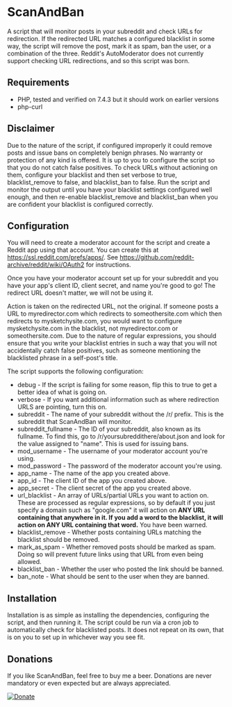 # ScanAndBan
A script that will monitor posts in your subreddit and check URLs for redirection. If the redirected URL matches a configured blacklist in some way, the script will remove the post, mark it as spam, ban the user, or a combination of the three. Reddit's AutoModerator does not currently support checking URL redirections, and so this script was born.

## Requirements
* PHP, tested and verified on 7.4.3 but it should work on earlier versions
* php-curl

## Disclaimer
Due to the nature of the script, if configured improperly it could remove posts and issue bans on completely benign phrases. No warranty or protection of any kind is offered. It is up to you to configure the script so that you do not catch false positives. To check URLs without actioning on them, configure your blacklist and then set verbose to true, blacklist_remove to false, and blacklist_ban to false. Run the script and monitor the output until you have your blacklist settings configured well enough, and then re-enable blacklist_remove and blacklist_ban when you are confident your blacklist is configured correctly.

## Configuration
You will need to create a moderator account for the script and create a Reddit app using that account. You can create this at https://ssl.reddit.com/prefs/apps/. See https://github.com/reddit-archive/reddit/wiki/OAuth2 for instructions.

Once you have your moderator account set up for your subreddit and you have your app's client ID, client secret, and name you're good to go! The redirect URL doesn't matter, we will not be using it.

Action is taken on the redirected URL, not the original. If someone posts a URL to myredirector.com which redirects to someothersite.com which then redirects to mysketchysite.com, you would want to configure mysketchysite.com in the blacklist, not myredirector.com or someothersite.com. Due to the nature of regular expressions, you should ensure that you write your blacklist entries in such a way that you will not accidentally catch false positives, such as someone mentioning the blacklisted phrase in a self-post's title.

The script supports the following configuration:

* debug - If the script is failing for some reason, flip this to true to get a better idea of what is going on.
* verbose - If you want additional information such as where redirection URLS are pointing, turn this on.
* subreddit - The name of your subreddit without the /r/ prefix. This is the subreddit that ScanAndBan will monitor.
* subreddit_fullname - The ID of your subreddit, also known as its fullname. To find this, go to /r/yoursubreddithere/about.json and look for the value assigned to "name". This is used for issuing bans.
* mod_username - The username of your moderator account you're using.
* mod_password - The password of the moderator account you're using.
* app_name - The name of the app you created above.
* app_id - The client ID of the app you created above.
* app_secret - The client secret of the app you created above.
* url_blacklist - An array of URLs/partial URLs you want to action on. These are processed as regular expressions, so by default if you just specify a domain such as "google.com" it will action on **ANY URL containing that anywhere in it. If you add a word to the blacklist, it will action on ANY URL containing that word.** You have been warned.
* blacklist_remove - Whether posts containing URLs matching the blacklist should be removed.
* mark_as_spam - Whether removed posts should be marked as spam. Doing so will prevent future links using that URL from even being allowed.
* blacklist_ban - Whether the user who posted the link should be banned.
* ban_note - What should be sent to the user when they are banned.

## Installation
Installation is as simple as installing the dependencies, configuring the script, and then running it. The script could be run via a cron job to automatically check for blacklisted posts. It does not repeat on its own, that is on you to set up in whichever way you see fit.

## Donations
If you like ScanAndBan, feel free to buy me a beer. Donations are never mandatory or even expected but are always appreciated.

<a href="https://www.paypal.me/skyline969"><img src="https://www.paypalobjects.com/en_US/i/btn/btn_donateCC_LG.gif" alt="Donate"/></a>
